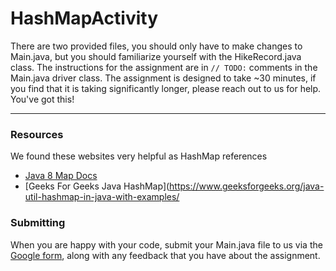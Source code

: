 # HashMapActivity

There are two provided files, you should only have to make changes to Main.java, but you should familiarize yourself with the HikeRecord.java class. The instructions for the assignment are in `// TODO:` comments in the Main.java driver class. The assignment is designed to take ~30 minutes, if you find that it is taking significantly longer, please reach out to us for help. You've got this!

---

### Resources

We found these websites very helpful as HashMap references
* [Java 8 Map Docs](https://docs.oracle.com/javase/8/docs/api/java/util/Map.html)
* [Geeks For Geeks Java HashMap](https://www.geeksforgeeks.org/java-util-hashmap-in-java-with-examples/


### Submitting
When you are happy with your code, submit your Main.java file to us via the [Google form](https://docs.google.com/forms/d/e/1FAIpQLSfhmmbF7UYq2WCLdn2l9ZMZgmsPqxAh-Fju2_MFypl_llkTMw/viewform), along with any feedback that you have about the assignment.
